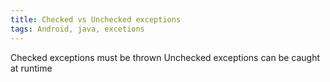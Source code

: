 ```yaml
---
title: Checked vs Unchecked exceptions
tags: Android, java, excetions
---
```


Checked exceptions must be thrown
Unchecked exceptions can be caught at runtime